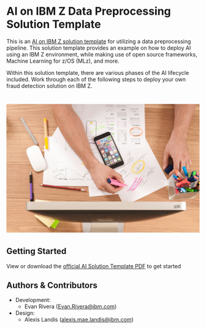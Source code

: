 # AI on IBM Z Data Preprocessing Solution Template
This is an [AI on IBM Z solution template](https://ambitus.github.io/aionz-solution-templates/) for utilizing a data preprocessing pipeline. This solution template provides an example on how to deploy AI using an IBM Z environment, while making use of open source frameworks, Machine Learning for z/OS (MLz), and more.

Within this solution template, there are various phases of the AI lifecycle included. Work through each of the following steps to deploy your own fraud detection solution on IBM Z.
# ![alt text](./imgs/firmbee-com-gcsNOsPEXfs-unsplash.jpg)

## Getting Started
View or download the [official AI Solution Template PDF](https://github.com/ambitus/aionz-st-data-preprocessing-mlz/blob/main/ai_solution_template_data_preprocessing_mlz.pdf) to get started

## Authors & Contributors
- Development:
    - Evan Rivera (Evan.Rivera@ibm.com)
- Design:
    - Alexis Landis (alexis.mae.landis@ibm.com)